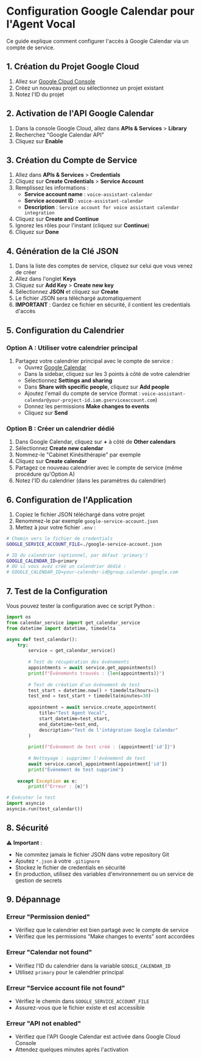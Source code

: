 # Configuration Google Calendar pour l'Agent Vocal

Ce guide explique comment configurer l'accès à Google Calendar via un compte de service.

## 1. Création du Projet Google Cloud

1. Allez sur [Google Cloud Console](https://console.cloud.google.com/)
2. Créez un nouveau projet ou sélectionnez un projet existant
3. Notez l'ID du projet

## 2. Activation de l'API Google Calendar

1. Dans la console Google Cloud, allez dans **APIs & Services** > **Library**
2. Recherchez "Google Calendar API"
3. Cliquez sur **Enable**

## 3. Création du Compte de Service

1. Allez dans **APIs & Services** > **Credentials**
2. Cliquez sur **Create Credentials** > **Service Account**
3. Remplissez les informations :
   - **Service account name** : `voice-assistant-calendar`
   - **Service account ID** : `voice-assistant-calendar`
   - **Description** : `Service account for voice assistant calendar integration`
4. Cliquez sur **Create and Continue**
5. Ignorez les rôles pour l'instant (cliquez sur **Continue**)
6. Cliquez sur **Done**

## 4. Génération de la Clé JSON

1. Dans la liste des comptes de service, cliquez sur celui que vous venez de créer
2. Allez dans l'onglet **Keys**
3. Cliquez sur **Add Key** > **Create new key**
4. Sélectionnez **JSON** et cliquez sur **Create**
5. Le fichier JSON sera téléchargé automatiquement
6. **IMPORTANT** : Gardez ce fichier en sécurité, il contient les credentials d'accès

## 5. Configuration du Calendrier

### Option A : Utiliser votre calendrier principal
1. Partagez votre calendrier principal avec le compte de service :
   - Ouvrez [Google Calendar](https://calendar.google.com/)
   - Dans la sidebar, cliquez sur les 3 points à côté de votre calendrier
   - Sélectionnez **Settings and sharing**
   - Dans **Share with specific people**, cliquez sur **Add people**
   - Ajoutez l'email du compte de service (format : `voice-assistant-calendar@your-project-id.iam.gserviceaccount.com`)
   - Donnez les permissions **Make changes to events**
   - Cliquez sur **Send**

### Option B : Créer un calendrier dédié
1. Dans Google Calendar, cliquez sur **+** à côté de **Other calendars**
2. Sélectionnez **Create new calendar**
3. Nommez-le "Cabinet Kinésithérapie" par exemple
4. Cliquez sur **Create calendar**
5. Partagez ce nouveau calendrier avec le compte de service (même procédure qu'Option A)
6. Notez l'ID du calendrier (dans les paramètres du calendrier)

## 6. Configuration de l'Application

1. Copiez le fichier JSON téléchargé dans votre projet
2. Renommez-le par exemple `google-service-account.json`
3. Mettez à jour votre fichier `.env` :

```bash
# Chemin vers le fichier de credentials
GOOGLE_SERVICE_ACCOUNT_FILE=./google-service-account.json

# ID du calendrier (optionnel, par défaut 'primary')
GOOGLE_CALENDAR_ID=primary
# OU si vous avez créé un calendrier dédié :
# GOOGLE_CALENDAR_ID=your-calendar-id@group.calendar.google.com
```

## 7. Test de la Configuration

Vous pouvez tester la configuration avec ce script Python :

```python
import os
from calendar_service import get_calendar_service
from datetime import datetime, timedelta

async def test_calendar():
    try:
        service = get_calendar_service()
        
        # Test de récupération des événements
        appointments = await service.get_appointments()
        print(f"Événements trouvés : {len(appointments)}")
        
        # Test de création d'un événement de test
        test_start = datetime.now() + timedelta(hours=1)
        test_end = test_start + timedelta(minutes=30)
        
        appointment = await service.create_appointment(
            title="Test Agent Vocal",
            start_datetime=test_start,
            end_datetime=test_end,
            description="Test de l'intégration Google Calendar"
        )
        
        print(f"Événement de test créé : {appointment['id']}")
        
        # Nettoyage : supprimer l'événement de test
        await service.cancel_appointment(appointment['id'])
        print("Événement de test supprimé")
        
    except Exception as e:
        print(f"Erreur : {e}")

# Exécuter le test
import asyncio
asyncio.run(test_calendar())
```

## 8. Sécurité

⚠️ **Important** :
- Ne commitez jamais le fichier JSON dans votre repository Git
- Ajoutez `*.json` à votre `.gitignore`
- Stockez le fichier de credentials en sécurité
- En production, utilisez des variables d'environnement ou un service de gestion de secrets

## 9. Dépannage

### Erreur "Permission denied"
- Vérifiez que le calendrier est bien partagé avec le compte de service
- Vérifiez que les permissions "Make changes to events" sont accordées

### Erreur "Calendar not found"
- Vérifiez l'ID du calendrier dans la variable `GOOGLE_CALENDAR_ID`
- Utilisez `primary` pour le calendrier principal

### Erreur "Service account file not found"
- Vérifiez le chemin dans `GOOGLE_SERVICE_ACCOUNT_FILE`
- Assurez-vous que le fichier existe et est accessible

### Erreur "API not enabled"
- Vérifiez que l'API Google Calendar est activée dans Google Cloud Console
- Attendez quelques minutes après l'activation